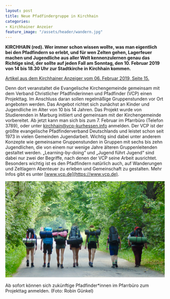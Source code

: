 ```yaml
---
layout: post
title: Neue Pfadfindergruppe in Kirchhain
categories:
- Kirchhainer Anzeier
feature_image: "/assets/header/wandern.jpg"
---
```


**KIRCHHAIN (red). Wer immer schon wissen wollte, was man eigentlich bei den Pfadfindern so erlebt, und für wen Zelten gehen, Lagerfeuer machen und Jugendliche aus aller Welt kennenzulernen genau das Richtige sind, der sollte auf jeden Fall am Sonntag, den 10. Februar 2019 von 14 bis 18.30 Uhr zur Stadtkirche in Kirchhain kommen.**

[Artikel aus dem Kirchhainer Anzeiger vom 06. Februar 2019, Seite 15.](/assets/references/2019-02-06-kirchhainer-anzeiger.pdf)

Denn dort veranstaltet die Evangelische Kirchengemeinde gemeinsam mit dem Verband Christlicher Pfadfinderinnen und Pfadfinder (VCP) einen Projekttag. Im Anschluss daran sollen regelmäßige Gruppenstunden vor Ort angeboten werden. Das Angebot richtet sich zunächst an Kinder und Jugendliche im Alter von 10 bis 14 Jahren. Das Projekt wurde von Studierenden in Marburg initiiert und gemeinsam mit der Kirchengemeinde vorbereitet.
Ab jetzt kann man sich bis zum 7. Februar im Pfarrbüro (Telefon 3789), oder unter [kirchhain@vcp-kurhessen.info](mailto:kirchhain@vcp-kurhessen.info) anmelden.
Der VCP ist der größte evangelische Pfadfinderverband Deutschlands und leistet schon seit 1973 in vielen Gemeinden Jugendarbeit. Wichtig sind dabei unter anderem Konzepte wie gemeinsame Gruppenstunden in Gruppen mit sechs bis zehn Jugendlichen, die von einem nur wenige Jahre älteren Gruppenleitenden gestaltet werden. „Learning-by-doing“ und „Jugend führt Jugend“ sind dabei nur zwei der Begriffe, nach denen der VCP seine Arbeit ausrichtet. Besonders wichtig ist es den Pfadfindern natürlich auch, auf Wanderungen und Zeltlagern Abenteuer zu erleben und Gemeinschaft zu gestalten. Mehr Infos gibt es unter [www.vcp.de](https://www.vcp.de).


![Wandernde Pfadfinder mit großen Rucksäcken von hinten Fotographiert](/assets/header/wandern.jpg)

Ab sofort können sich zukünftige Pfadfinder*innen im Pfarrbüro zum Projekttag anmelden. (Foto: Robin Günkel)

